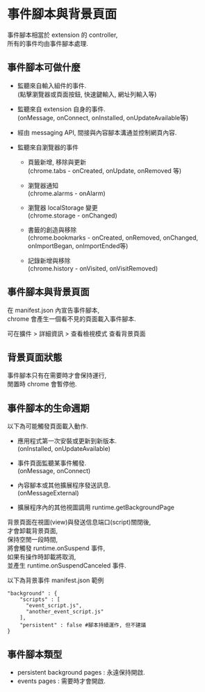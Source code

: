 # 事件腳本與背景頁面

事件腳本相當於 extension 的 controller,\
所有的事件均由事件腳本處理.

## 事件腳本可做什麼

- 監聽來自輸入組件的事件.\
  (點擊瀏覽器或頁面按鈕, 快速鍵輸入, 網址列輸入等)

- 監聽來自 extension 自身的事件.\
  (onMessage, onConnect, onInstalled, onUpdateAvailable等)

- 經由 messaging API, 間接與內容腳本溝通並控制網頁內容.

- 監聽來自瀏覽器的事件

  - 頁籤新增, 移除與更新\
    (chrome.tabs - onCreated, onUpdate, onRemoved 等)

  - 瀏覽器通知\
    (chrome.alarms - onAlarm)

  - 瀏覽器 localStorage 變更\
    (chrome.storage - onChanged)

  - 書籤的創造與移除\
    (chrome.bookmarks - onCreated, onRemoved, onChanged, onImportBegan, onImportEnded等)

  - 記錄新增與移除\
    (chrome.history - onVisited, onVisitRemoved)

## 事件腳本與背景頁面

在 manifest.json 內宣告事件腳本,\
chrome 會產生一個看不見的頁面載入事件腳本.

可在擴件 > 詳細資訊 > 查看檢視模式 查看背景頁面

## 背景頁面狀態

事件腳本只有在需要時才會保持運行,\
閒置時 chrome 會暫停他.

## 事件腳本的生命週期

以下為可能觸發頁面載入動作.

- 應用程式第一次安裝或更新到新版本.\
  (onInstalled, onUpdateAvailable)

- 事件頁面監聽某事件觸發.\
  (onMessage, onConnect)

- 內容腳本或其他擴展程序發送訊息.\
  (onMessageExternal)

- 擴展程序內的其他視圖調用 runtime.getBackgroundPage

背景頁面在視圖(view)與發送信息端口(script)關閉後,\
才會卸載背景頁面,\
保持空閒一段時間,\
將會觸發 runtime.onSuspend 事件,\
如果有操作時卸載將取消,\
並產生 runtime.onSuspendCanceled 事件.

以下為背景事件 manifest.json 範例

````
"background" : {  
    "scripts" : [
      "event_script.js",
      "another_event_script.js"
    ],  
    "persistent" : false #腳本持續運作, 但不建議
}
````

## 事件腳本類型

- persistent background pages : 永遠保持開啟.
- events pages : 需要時才會開啟.